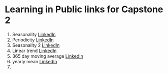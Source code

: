 # Learning in Public links for Capstone 2

1. Seasonality [LinkedIn](https://www.linkedin.com/posts/tillmeineke_mlzoomcamp-activity-7292520558833864706-GOA4?utm_source=share&utm_medium=member_desktop)
2. Periodicity [LinkedIn](https://www.linkedin.com/posts/tillmeineke_mlzoomcamp-activity-7292522412431020032-bBWS?utm_source=share&utm_medium=member_desktop)
3. Seasonality 2 [LinkedIn](https://www.linkedin.com/posts/tillmeineke_datascience-timeseriesanalysis-mlzoomcamp-activity-7292524637685534720-BoSU?utm_source=share&utm_medium=member_desktop)
4. Linear trend [LinkedIn](https://www.linkedin.com/posts/tillmeineke_datascience-timeseriesanalysis-mlzoomcamp-activity-7292525374867963906-xRpl?utm_source=share&utm_medium=member_desktop)
5. 365 day moving average [LinkedIn](https://www.linkedin.com/posts/tillmeineke_datascience-timeseriesanalysis-mlzoomcamp-activity-7292526318049488896-7a1z?utm_source=share&utm_medium=member_desktop)
6. yearly mean [LinkedIn](https://www.linkedin.com/posts/tillmeineke_nyctaxi-urbanmobility-datavisualization-activity-7292527765935812610-JUKH?utm_source=share&utm_medium=member_desktop)
7. 